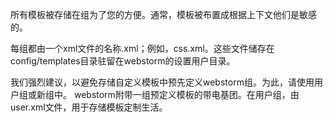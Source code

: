 所有模板被存储在组为了您的方便。通常，模板被布置成根据上下文他们是敏感的。

每组都由一个xml文件的名称<group>.xml；例如，css.xml。这些文件储存在config/templates目录驻留在webstorm的设置用户目录。

我们强烈建议，以避免存储自定义模板中预先定义webstorm组。为此，请使用用户组或新组中。
webstorm附带一组预定义模板的带电基团。在用户组，由user.xml文件，用于存储模板定制生活。